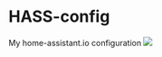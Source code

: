 # HASS-config
My home-assistant.io configuration
<img src=https://i.gyazo.com/3fd1b15dd9ea2ad20495a493ccc8a047.png></img>
